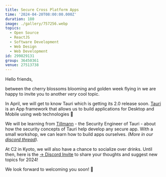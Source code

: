 ```yaml
---
title: Secure Cross Platform Apps
time: '2024-04-20T08:00:00.000Z'
duration: 180
image: ./gallery/757256.webp
topics:
  - Open Source
  - ReactJS
  - Software Development
  - Web Design
  - Web Development
id: 299829131
group: 36450361
venue: 27513738
---
```


Hello friends,

between the cherry blossoms blooming and golden week flying in we are happy to invite you to another *very* cool topic.

In April, we will get to know Tauri which is getting its 2.0 release soon. [Tauri](https://tauri.app/) is an App framework that allows us to build applications for Desktop and Mobile using web technologies 🤩

We will be learning from [Tillmann](https://github.com/tweidinger) \- the Security Engineer of Tauri \- about how the security concepts of Tauri help develop any secure app\. With a small workshop\, we can learn how to build apps ourselves\. *(More in our [discord thread](https://discord.com/channels/1034792577293094972/1209041811536871486)).*

At C2 in Kyoto, we will also have a chance to socialize over drinks. Until then, here is the [→ Discord Invite](https://owddm.com/discord) to share your thoughts and suggest new topics for 2024!

We look forward to welcoming you soon! 👋
